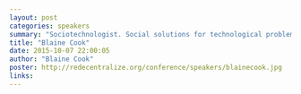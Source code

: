 ```yaml
---
layout: post
categories: speakers
summary: "Sociotechnologist. Social solutions for technological problems. CTO / Co-founder at @Poetica. Founding Engineer at @Twitter."
title: "Blaine Cook"
date: 2015-10-07 22:00:05
author: "Blaine Cook"
poster: http://redecentralize.org/conference/speakers/blainecook.jpg
links:
---
```

